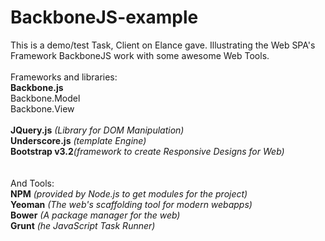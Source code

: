 BackboneJS-example
==================

This is a demo/test Task, Client on Elance gave. Illustrating the Web SPA's Framework BackboneJS work with some awesome Web Tools.<br>
<br>
Frameworks and libraries:<br>
<strong>Backbone.js</strong><br>
 Backbone.Model <br>
 Backbone.View <br>
<br>
<strong>JQuery.js</strong>     <em>(Library for DOM Manipulation)</em><br>
<strong>Underscore.js</strong> <em>(template Engine)</em><br>
<strong>Bootstrap v3.2</strong><em>(framework to create Responsive Designs for Web)</em><br>
<br>
<br>
And Tools:<br>
<strong>NPM</strong> <em>(provided by Node.js to get modules for the project)</em><br>
<strong>Yeoman</strong> <em>(The web's scaffolding tool for modern webapps)</em><br>
<strong>Bower</strong> <em>(A package manager for the web)</em><br>
<strong>Grunt</strong> <em>(he JavaScript Task Runner)</em><br>
